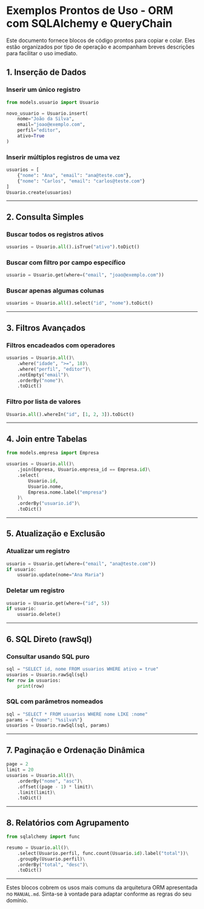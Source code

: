 # Exemplos Prontos de Uso - ORM com SQLAlchemy e QueryChain

Este documento fornece blocos de código prontos para copiar e colar. Eles estão organizados por tipo de operação e acompanham breves descrições para facilitar o uso imediato.

## 1. Inserção de Dados

### Inserir um único registro
```python
from models.usuario import Usuario

novo_usuario = Usuario.insert(
    nome="João da Silva",
    email="joao@exemplo.com",
    perfil="editor",
    ativo=True
)
```

### Inserir múltiplos registros de uma vez
```python
usuarios = [
    {"nome": "Ana", "email": "ana@teste.com"},
    {"nome": "Carlos", "email": "carlos@teste.com"}
]
Usuario.create(usuarios)
```

---

## 2. Consulta Simples

### Buscar todos os registros ativos
```python
usuarios = Usuario.all().isTrue("ativo").toDict()
```

### Buscar com filtro por campo específico
```python
usuario = Usuario.get(where=("email", "joao@exemplo.com"))
```

### Buscar apenas algumas colunas
```python
usuarios = Usuario.all().select("id", "nome").toDict()
```

---

## 3. Filtros Avançados

### Filtros encadeados com operadores
```python
usuarios = Usuario.all()\
    .where("idade", ">=", 18)\
    .where("perfil", "editor")\
    .notEmpty("email")\
    .orderBy("nome")\
    .toDict()
```

### Filtro por lista de valores
```python
Usuario.all().whereIn("id", [1, 2, 3]).toDict()
```

---

## 4. Join entre Tabelas

```python
from models.empresa import Empresa

usuarios = Usuario.all()\
    .join(Empresa, Usuario.empresa_id == Empresa.id)\
    .select(
        Usuario.id,
        Usuario.nome,
        Empresa.nome.label("empresa")
    )\
    .orderBy("usuario.id")\
    .toDict()
```

---

## 5. Atualização e Exclusão

### Atualizar um registro
```python
usuario = Usuario.get(where=("email", "ana@teste.com"))
if usuario:
    usuario.update(nome="Ana Maria")
```

### Deletar um registro
```python
usuario = Usuario.get(where=("id", 5))
if usuario:
    usuario.delete()
```

---

## 6. SQL Direto (rawSql)

### Consultar usando SQL puro
```python
sql = "SELECT id, nome FROM usuarios WHERE ativo = true"
usuarios = Usuario.rawSql(sql)
for row in usuarios:
    print(row)
```

### SQL com parâmetros nomeados
```python
sql = "SELECT * FROM usuarios WHERE nome LIKE :nome"
params = {"nome": "%silva%"}
usuarios = Usuario.rawSql(sql, params)
```

---

## 7. Paginação e Ordenação Dinâmica

```python
page = 2
limit = 20
usuarios = Usuario.all()\
    .orderBy("nome", "asc")\
    .offset((page - 1) * limit)\
    .limit(limit)\
    .toDict()
```

---

## 8. Relatórios com Agrupamento

```python
from sqlalchemy import func

resumo = Usuario.all()\
    .select(Usuario.perfil, func.count(Usuario.id).label("total"))\
    .groupBy(Usuario.perfil)\
    .orderBy("total", "desc")\
    .toDict()
```

---

Estes blocos cobrem os usos mais comuns da arquitetura ORM apresentada no `MANUAL.md`. Sinta-se à vontade para adaptar conforme as regras do seu domínio.

